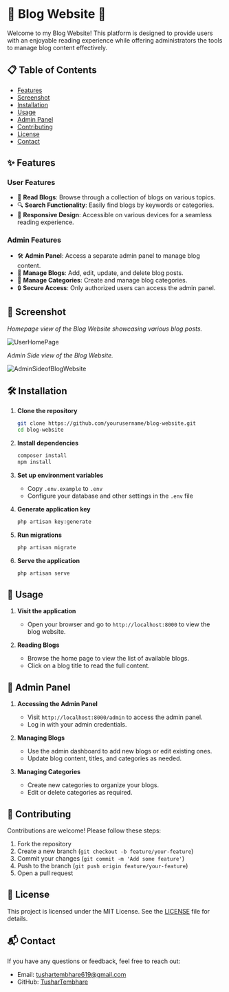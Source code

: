 
  #    🌟 Blog Website 🌟

Welcome to my Blog Website! This platform is designed to provide users with an enjoyable reading experience while offering administrators the tools to manage blog content effectively.

## 📋 Table of Contents

- [Features](#features)
- [Screenshot](#screenshot)
- [Installation](#installation)
- [Usage](#usage)
- [Admin Panel](#admin-panel)
- [Contributing](#contributing)
- [License](#license)
- [Contact](#contact)

## ✨ Features

### User Features
- 📖 **Read Blogs**: Browse through a collection of blogs on various topics.
- 🔍 **Search Functionality**: Easily find blogs by keywords or categories.
- 📱 **Responsive Design**: Accessible on various devices for a seamless reading experience.

### Admin Features
- 🛠️ **Admin Panel**: Access a separate admin panel to manage blog content.
- 📝 **Manage Blogs**: Add, edit, update, and delete blog posts.
- 📂 **Manage Categories**: Create and manage blog categories.
- 🔒 **Secure Access**: Only authorized users can access the admin panel.

## 📸 Screenshot
*Homepage view of the Blog Website showcasing various blog posts.*

![UserHomePage](https://github.com/TusharTembhare/blog-website-master/assets/159482635/7e50f40f-391e-4725-aa3b-5b338afae892)

*Admin Side view of the Blog Website.*

![AdminSideofBlogWebsite](https://github.com/TusharTembhare/blog-website-master/assets/159482635/874d3e57-2f43-49e4-9cef-e84f36325a13)

## 🛠️ Installation

1. **Clone the repository**
    ```bash
    git clone https://github.com/yourusername/blog-website.git
    cd blog-website
    ```

2. **Install dependencies**
    ```bash
    composer install
    npm install
    ```

3. **Set up environment variables**
    - Copy `.env.example` to `.env`
    - Configure your database and other settings in the `.env` file

4. **Generate application key**
    ```bash
    php artisan key:generate
    ```

5. **Run migrations**
    ```bash
    php artisan migrate
    ```

6. **Serve the application**
    ```bash
    php artisan serve
    ```

## 🚀 Usage

1. **Visit the application**
    - Open your browser and go to `http://localhost:8000` to view the blog website.

2. **Reading Blogs**
    - Browse the home page to view the list of available blogs.
    - Click on a blog title to read the full content.

## 🔧 Admin Panel

1. **Accessing the Admin Panel**
    - Visit `http://localhost:8000/admin` to access the admin panel.
    - Log in with your admin credentials.

2. **Managing Blogs**
    - Use the admin dashboard to add new blogs or edit existing ones.
    - Update blog content, titles, and categories as needed.

3. **Managing Categories**
    - Create new categories to organize your blogs.
    - Edit or delete categories as required.

## 🤝 Contributing

Contributions are welcome! Please follow these steps:

1. Fork the repository
2. Create a new branch (`git checkout -b feature/your-feature`)
3. Commit your changes (`git commit -m 'Add some feature'`)
4. Push to the branch (`git push origin feature/your-feature`)
5. Open a pull request

## 📜 License

This project is licensed under the MIT License. See the [LICENSE](LICENSE) file for details.

## 📬 Contact

If you have any questions or feedback, feel free to reach out:

- Email: [tushartembhare619@gmail.com](mailto:your-email@example.com)
- GitHub: [TusharTembhare](https://github.com/yourusername)

